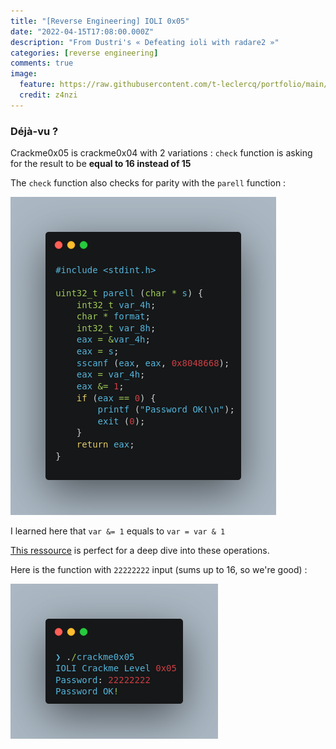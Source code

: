 ```yaml
---
title: "[Reverse Engineering] IOLI 0x05"
date: "2022-04-15T17:08:00.000Z"
description: "From Dustri's « Defeating ioli with radare2 »"
categories: [reverse engineering]
comments: true
image:
  feature: https://raw.githubusercontent.com/t-leclercq/portfolio/main/content/assets/5.png
  credit: z4nzi
---
```


### Déjà-vu ?

Crackme0x05 is crackme0x04 with 2 variations :
`check` function is asking for the result to be **equal to 16 instead of 15**

The `check` function also checks for parity with the `parell` function :

![the parell function](https://raw.githubusercontent.com/t-leclercq/portfolio/main/content/assets/0x05.png)

I learned here that `var &= 1` equals to `var = var & 1`

[This ressource](http://graphics.stanford.edu/~seander/bithacks.html) is perfect for a deep dive into these operations.


Here is the function with `22222222` input (sums up to 16, so we're good) :

![the parell function](https://raw.githubusercontent.com/t-leclercq/portfolio/main/content/assets/0x05a.png)
